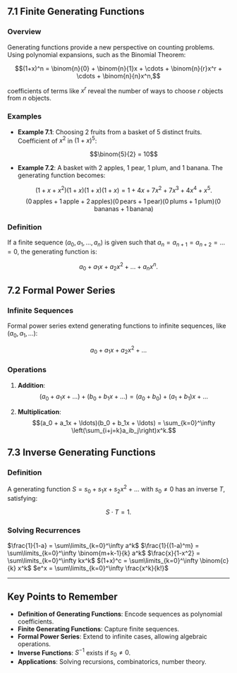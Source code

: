 ## 7.1 Finite Generating Functions

### Overview

Generating functions provide a new perspective on counting problems. Using polynomial expansions, such as the Binomial Theorem:

$$(1+x)^n = \binom{n}{0} + \binom{n}{1}x + \cdots + \binom{n}{r}x^r + \cdots + \binom{n}{n}x^n,$$

coefficients of terms like $x^r$ reveal the number of ways to choose $r$ objects from $n$ objects.

### Examples

- **Example 7.1**: Choosing 2 fruits from a basket of 5 distinct fruits. Coefficient of $x^2$ in $(1+x)^5$:

  $$\binom{5}{2} = 10$$

- **Example 7.2**: A basket with 2 apples, 1 pear, 1 plum, and 1 banana. The generating function becomes:

  $$(1+x+x^2)(1+x)(1+x)(1+x) = 1+4x+7x^2+7x^3+4x^4+x^5.$$
  $$(0 \, \text{apples} + 1 \, \text{apple} + 2 \, \text{apples})(0 \, \text{pears} + 1 \, \text{pear})(0 \, \text{plums} + 1 \, \text{plum})(0 \, \text{bananas} + 1 \, \text{banana})$$

### Definition

If a finite sequence $(a_0, a_1, \ldots, a_n)$ is given such that $a_n = a_{n+1} = a_{n+2} = \ldots = 0$, the generating function is:

$$a_0 + a_1x + a_2x^2 + \ldots + a_nx^n.$$

## 7.2 Formal Power Series

### Infinite Sequences

Formal power series extend generating functions to infinite sequences, like $(a_0, a_1, \ldots)$:

$$a_0 + a_1x + a_2x^2 + \ldots$$

### Operations

1. **Addition**:
   $$(a_0 + a_1x + \ldots) + (b_0 + b_1x + \ldots) = (a_0+b_0) + (a_1+b_1)x + \ldots$$

2. **Multiplication**:
   $$(a_0 + a_1x + \ldots)(b_0 + b_1x + \ldots) = \sum_{k=0}^\infty \left(\sum_{i+j=k}a_ib_j\right)x^k.$$

## 7.3 Inverse Generating Functions

### Definition

A generating function $S = s_0 + s_1x + s_2x^2 + \ldots$ with $s_0 \neq 0$ has an inverse $T$, satisfying:

$$S \cdot T = 1.$$


### Solving Recurrences
$\frac{1}{1-a} = \sum\limits_{k=0}^\infty a^k$
$\frac{1}{(1-a)^m} = \sum\limits_{k=0}^\infty \binom{m+k-1}{k} a^k$
$\frac{x}{1-x^2} = \sum\limits_{k=0}^\infty kx^k$
$(1+x)^c = \sum\limits_{k=0}^\infty \binom{c}{k} x^k$
$e^x = \sum\limits_{k=0}^\infty \frac{x^k}{k!}$

---

## Key Points to Remember

- **Definition of Generating Functions**: Encode sequences as polynomial coefficients.
- **Finite Generating Functions**: Capture finite sequences.
- **Formal Power Series**: Extend to infinite cases, allowing algebraic operations.
- **Inverse Functions**: $S^{-1}$ exists if $s_0 \neq 0$.
- **Applications**: Solving recursions, combinatorics, number theory.
